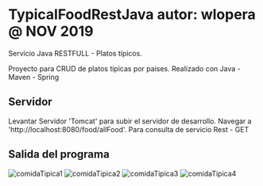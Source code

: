 # TypicalFoodRestJava    autor: wlopera      @ NOV 2019
Servicio Java RESTFULL - Platos típicos.

Proyecto para CRUD de  platos tipicas por paises. Realizado con Java - Maven - Spring 

## Servidor

Levantar Servidor 'Tomcat' para subir el servidor de desarrollo. Navegar a  'http://localhost:8080/food/allFood'. 
Para consulta de servicio Rest - GET

## Salida del programa
![comidaTipica1](https://user-images.githubusercontent.com/7141537/69003078-bbc63800-08c9-11ea-862e-1754005ee3ac.PNG)
![comidaTipica2](https://user-images.githubusercontent.com/7141537/69003079-bbc63800-08c9-11ea-8e66-df65bff1478e.PNG)
![comidaTipica3](https://user-images.githubusercontent.com/7141537/69003080-bc5ece80-08c9-11ea-8235-eec422b7b063.PNG)
![comidaTipica4](https://user-images.githubusercontent.com/7141537/69003077-bbc63800-08c9-11ea-8c89-3380067566d4.PNG)
